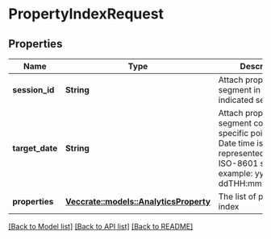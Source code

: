 # PropertyIndexRequest

## Properties

Name | Type | Description | Notes
------------ | ------------- | ------------- | -------------
**session_id** | **String** | Attach properties to a segment in the indicated session | 
**target_date** | **String** | Attach properties to a segment covering a specific point in time. Date time is represented as an ISO-8601 string. For example: yyyy-MM-ddTHH:mm:ss[.mmm]Z | 
**properties** | [**Vec<crate::models::AnalyticsProperty>**](AnalyticsProperty.md) | The list of properties to index | 

[[Back to Model list]](../README.md#documentation-for-models) [[Back to API list]](../README.md#documentation-for-api-endpoints) [[Back to README]](../README.md)


